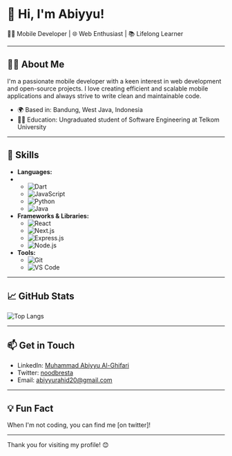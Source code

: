 # 👋 Hi, I'm Abiyyu!

👨‍💻 Mobile Developer | 🌐 Web Enthusiast | 📚 Lifelong Learner

---

## 🧑‍💼 About Me

I'm a passionate mobile developer with a keen interest in web development and open-source projects. I love creating efficient and scalable mobile applications and always strive to write clean and maintainable code.

- 🌍 Based in: Bandung, West Java, Indonesia 
- 🧑‍🎓 Education: Ungraduated student of Software Engineering at Telkom University

---

## 🚀 Skills

- **Languages:**
- - ![Dart](https://img.shields.io/badge/-Dart-007396?style=flat&logo=dart&logoColor=white)
  - ![JavaScript](https://img.shields.io/badge/-JavaScript-F7DF1E?style=flat&logo=javascript&logoColor=black)
  - ![Python](https://img.shields.io/badge/-Python-3776AB?style=flat&logo=python&logoColor=white)
  - ![Java](https://img.shields.io/badge/-Java-007396?style=flat&logo=java&logoColor=white)
- **Frameworks & Libraries:**
  - ![React](https://img.shields.io/badge/-React-61DAFB?style=flat&logo=react&logoColor=black)
  - ![Next.js](https://img.shields.io/badge/-Next.js-339933?style=flat&logo=next.js&logoColor=white)
  - ![Express.js](https://img.shields.io/badge/-Express.js-339933?style=flat&logo=express.js&logoColor=white)
  - ![Node.js](https://img.shields.io/badge/-Node.js-339933?style=flat&logo=node.js&logoColor=white)
- **Tools:**
  - ![Git](https://img.shields.io/badge/-Git-F05032?style=flat&logo=git&logoColor=white)
  - ![VS Code](https://img.shields.io/badge/-VS%20Code-007ACC?style=flat&logo=visual-studio-code&logoColor=white)

---

## 📈 GitHub Stats

![Top Langs](https://github-readme-stats.vercel.app/api/top-langs/?username=abiyyufahri&layout=compact&theme=radical)

---


## 📫 Get in Touch

- LinkedIn: [Muhammad Abiyyu Al-Ghifari](https://www.linkedin.com/in/muhammad-abiyyu-al-ghifari-b96259243/)
- Twitter: [noodbresta](https://x.com/stackOverYou)
- Email: [abiyyurahid20@gmail.com](mailto:abiyyurahid20@gmail.com)

---

## 💡 Fun Fact

When I'm not coding, you can find me [on twitter]!

---

Thank you for visiting my profile! 😊
